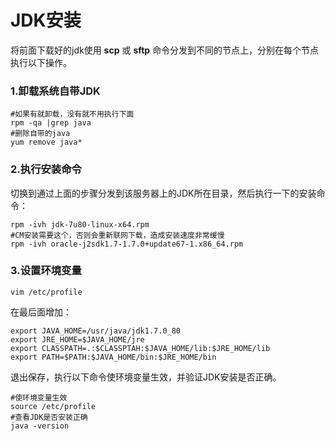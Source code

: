 JDK安装
================================================================================
将前面下载好的jdk使用 **scp** 或 **sftp** 命令分发到不同的节点上，分别在每个节点执行以下操作。

### 1.卸载系统自带JDK
```shell
#如果有就卸载，没有就不用执行下面
rpm -qa |grep java   
#删除自带的java
yum remove java*   
```

### 2.执行安装命令
切换到通过上面的步骤分发到该服务器上的JDK所在目录，然后执行一下的安装命令：
```shell
rpm -ivh jdk-7u80-linux-x64.rpm
#CM安装需要这个，否则会重新联网下载，造成安装速度非常缓慢
rpm -ivh oracle-j2sdk1.7-1.7.0+update67-1.x86_64.rpm
```

### 3.设置环境变量
```shell
vim /etc/profile
```
在最后面增加：
```shell
export JAVA_HOME=/usr/java/jdk1.7.0_80
export JRE_HOME=$JAVA_HOME/jre
export CLASSPATH=.:$CLASSPTAH:$JAVA_HOME/lib:$JRE_HOME/lib
export PATH=$PATH:$JAVA_HOME/bin:$JRE_HOME/bin
```
退出保存，执行以下命令使环境变量生效，并验证JDK安装是否正确。
```shell
#使环境变量生效
source /etc/profile    
#查看JDK是否安装正确
java -version       
```
